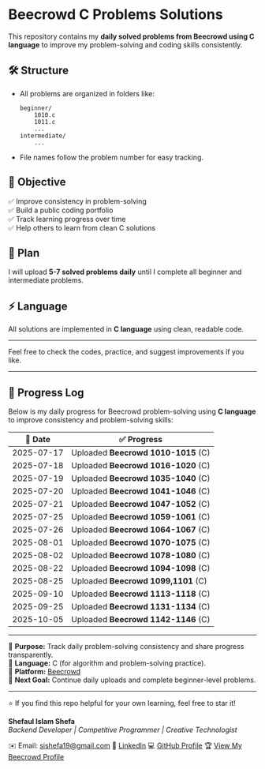 # Beecrowd C Problems Solutions

This repository contains my **daily solved problems from Beecrowd using C language** to improve my problem-solving and coding skills consistently.

## 🛠 Structure

- All problems are organized in folders like:
    ```
    beginner/
        1010.c
        1011.c
        ...
    intermediate/
        ...
    ```
- File names follow the problem number for easy tracking.

## 🚀 Objective

✅ Improve consistency in problem-solving  
✅ Build a public coding portfolio  
✅ Track learning progress over time  
✅ Help others to learn from clean C solutions

## 📅 Plan

I will upload **5-7 solved problems daily** until I complete all beginner and intermediate problems.

## ⚡ Language

All solutions are implemented in **C language** using clean, readable code.

---

Feel free to check the codes, practice, and suggest improvements if you like.

---

## 🚀 Progress Log

Below is my daily progress for Beecrowd problem-solving using **C language** to improve consistency and problem-solving skills:

| 📅 Date | ✅ Progress |
|--------|-----------|
| 2025-07-17 | Uploaded **Beecrowd 1010-1015** (C) |
| 2025-07-18 | Uploaded **Beecrowd 1016-1020** (C) |
| 2025-07-19 | Uploaded **Beecrowd 1035-1040** (C) |
| 2025-07-20 | Uploaded **Beecrowd 1041-1046** (C) |
| 2025-07-21 | Uploaded **Beecrowd 1047-1052** (C) |
| 2025-07-25 | Uploaded **Beecrowd 1059-1061** (C) |
| 2025-07-26 | Uploaded **Beecrowd 1064-1067** (C) |
| 2025-08-01 | Uploaded **Beecrowd 1070-1075** (C) |
| 2025-08-02 | Uploaded **Beecrowd 1078-1080** (C) |
| 2025-08-22 | Uploaded **Beecrowd 1094-1098** (C) |
| 2025-08-25 | Uploaded **Beecrowd 1099,1101** (C) |
| 2025-09-10 | Uploaded **Beecrowd 1113-1118** (C) |
| 2025-09-25 | Uploaded **Beecrowd 1131-1134** (C) |
| 2025-10-05 | Uploaded **Beecrowd 1142-1146** (C) |


---

📌 **Purpose:** Track daily problem-solving consistency and share progress transparently.  
📌 **Language:** C (for algorithm and problem-solving practice).  
📌 **Platform:** [Beecrowd](https://judge.beecrowd.com/en/profile/1066526)    
📌 **Next Goal:** Continue daily uploads and complete beginner-level problems.

---

⭐ If you find this repo helpful for your own learning, feel free to star it!



**Shefaul Islam Shefa**  
_Backend Developer | Competitive Programmer | Creative Technologist_

✉️ Email: [sishefa19@gmail.com](mailto:sishefa19@gmail.com)
🔗 [LinkedIn](https://www.linkedin.com/in/sishefa19/)
💻 [GitHub Profile](https://github.com/shefa19)
🏆 [View My Beecrowd Profile](https://www.beecrowd.com.br/judge/en/profile/1066526)  
